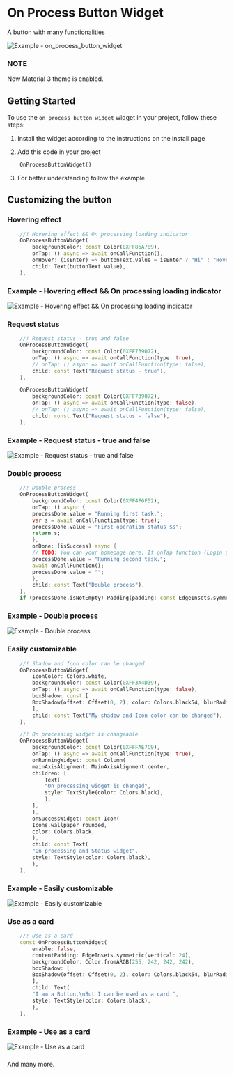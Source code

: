 # On Process Button Widget

A button with many functionalities

![Example - on_process_button_widget](https://raw.githubusercontent.com/SHAJED99/on_process_button_widget/main/screenshots/all.gif)


### NOTE
Now Material 3 theme is enabled.

## Getting Started

To use the `on_process_button_widget` widget in your project, follow these steps:

1. Install the widget according to the instructions on the install page

2. Add this code in your project
```dart
    OnProcessButtonWidget()
```

3. For better understanding follow the example

## Customizing the button

### Hovering effect

```dart
    //! Hovering effect && On processing loading indicator
    OnProcessButtonWidget(
        backgroundColor: const Color(0XFF86A789),
        onTap: () async => await onCallFunction(),
        onHover: (isEnter) => buttonText.value = isEnter ? "Hi" : "Hover Here - Only works in Mouse hovering.",
        child: Text(buttonText.value),
    ),
```

### Example - Hovering effect && On processing loading indicator

![Example - Hovering effect && On processing loading indicator](https://raw.githubusercontent.com/SHAJED99/on_process_button_widget/main/screenshots/hover.gif)


### Request status

```dart
    //! Request status - true and false
    OnProcessButtonWidget(
        backgroundColor: const Color(0XFF739072),
        onTap: () async => await onCallFunction(type: true),
        // onTap: () async => await onCallFunction(type: false),
        child: const Text("Request status - true"),
    ),

    OnProcessButtonWidget(
        backgroundColor: const Color(0XFF739072),
        onTap: () async => await onCallFunction(type: false),
        // onTap: () async => await onCallFunction(type: false),
        child: const Text("Request status - false"),
    ),
```

### Example - Request status - true and false

![Example - Request status - true and false](https://raw.githubusercontent.com/SHAJED99/on_process_button_widget/main/screenshots/status.gif)

### Double process

```dart
    //! Double process
    OnProcessButtonWidget(
        backgroundColor: const Color(0XFF4F6F52),
        onTap: () async {
        processDone.value = "Running first task.";
        var s = await onCallFunction(type: true);
        processDone.value = "First operation status $s";
        return s;
        },
        onDone: (isSuccess) async {
        // TODO: You can your homepage here. If onTap function (Login process) return true it will redirect to the homepage.
        processDone.value = "Running second task.";
        await onCallFunction();
        processDone.value = "";
        },
        child: const Text("Double process"),
    ),
    if (processDone.isNotEmpty) Padding(padding: const EdgeInsets.symmetric(vertical: 8), child: Text("Process status: ${processDone.value}")),
```

### Example - Double process

![Example - Double process](https://raw.githubusercontent.com/SHAJED99/on_process_button_widget/main/screenshots/double.gif)

### Easily customizable

```dart
    //! Shadow and Icon color can be changed
    OnProcessButtonWidget(
        iconColor: Colors.white,
        backgroundColor: const Color(0XFF3A4D39),
        onTap: () async => await onCallFunction(type: false),
        boxShadow: const [
        BoxShadow(offset: Offset(0, 2), color: Colors.black54, blurRadius: 2)
        ],
        child: const Text("My shadow and Icon color can be changed"),
    ),

    //! On processing widget is changeable
    OnProcessButtonWidget(
        backgroundColor: const Color(0XFFFAE7C9),
        onTap: () async => await onCallFunction(type: true),
        onRunningWidget: const Column(
        mainAxisAlignment: MainAxisAlignment.center,
        children: [
            Text(
            "On processing widget is changed",
            style: TextStyle(color: Colors.black),
            ),
        ],
        ),
        onSuccessWidget: const Icon(
        Icons.wallpaper_rounded,
        color: Colors.black,
        ),
        child: const Text(
        "On processing and Status widget",
        style: TextStyle(color: Colors.black),
        ),
    ),
```

### Example - Easily customizable

![Example - Easily customizable](https://raw.githubusercontent.com/SHAJED99/on_process_button_widget/main/screenshots/style.gif)

### Use as a card

```dart
    //! Use as a card
    const OnProcessButtonWidget(
        enable: false,
        contentPadding: EdgeInsets.symmetric(vertical: 24),
        backgroundColor: Color.fromARGB(255, 242, 242, 242),
        boxShadow: [
        BoxShadow(offset: Offset(0, 2), color: Colors.black54, blurRadius: 2)
        ],
        child: Text(
        "I am a Button,\nBut I can be used as a card.",
        style: TextStyle(color: Colors.black),
        ),
    ),
```

### Example - Use as a card

![Example - Use as a card](https://raw.githubusercontent.com/SHAJED99/on_process_button_widget/main/screenshots/card.gif)

###
And many more.